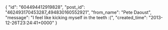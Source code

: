  {
   "id": "604494412919828",
   "post_id": "462493170453287_494830160552921",
   "from_name": "Pete Daoust",
   "message": "I feel like kicking myself in the teeth :(",
   "created_time": "2013-12-26T23:24:41+0000"
 }
